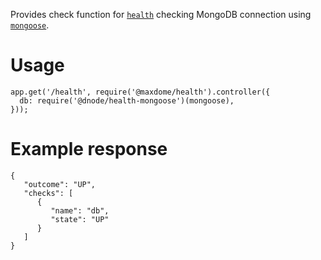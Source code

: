 Provides check function for [`health`](http://npmjs.com/@maxdome/health) checking MongoDB connection using [`mongoose`](https://www.npmjs.com/package/mongoose).

# Usage

```
app.get('/health', require('@maxdome/health').controller({
  db: require('@dnode/health-mongoose')(mongoose),
}));
```

# Example response

```
{
   "outcome": "UP",
   "checks": [
      {
         "name": "db",
         "state": "UP"
      }
   ]
}
```
